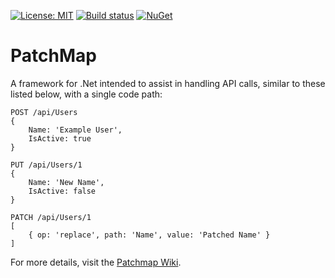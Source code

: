 [![License: MIT](https://img.shields.io/badge/License-MIT-yellow.svg)](https://opensource.org/licenses/MIT)
[![Build status](https://ci.appveyor.com/api/projects/status/d76ll7iouu121c4t?svg=true)](https://ci.appveyor.com/project/jayoungers/patchmap)
[![NuGet](http://img.shields.io/nuget/v/PatchMap.svg)](https://www.nuget.org/packages/PatchMap/)

# PatchMap
A framework for .Net intended to assist in handling API calls, similar to these listed below, with a single code path:

```
POST /api/Users
{
    Name: 'Example User',
    IsActive: true
}

PUT /api/Users/1
{
    Name: 'New Name',
    IsActive: false
}

PATCH /api/Users/1
[
    { op: 'replace', path: 'Name', value: 'Patched Name' }
]
```

For more details, visit the [Patchmap Wiki](https://github.com/jayoungers/PatchMap/wiki).